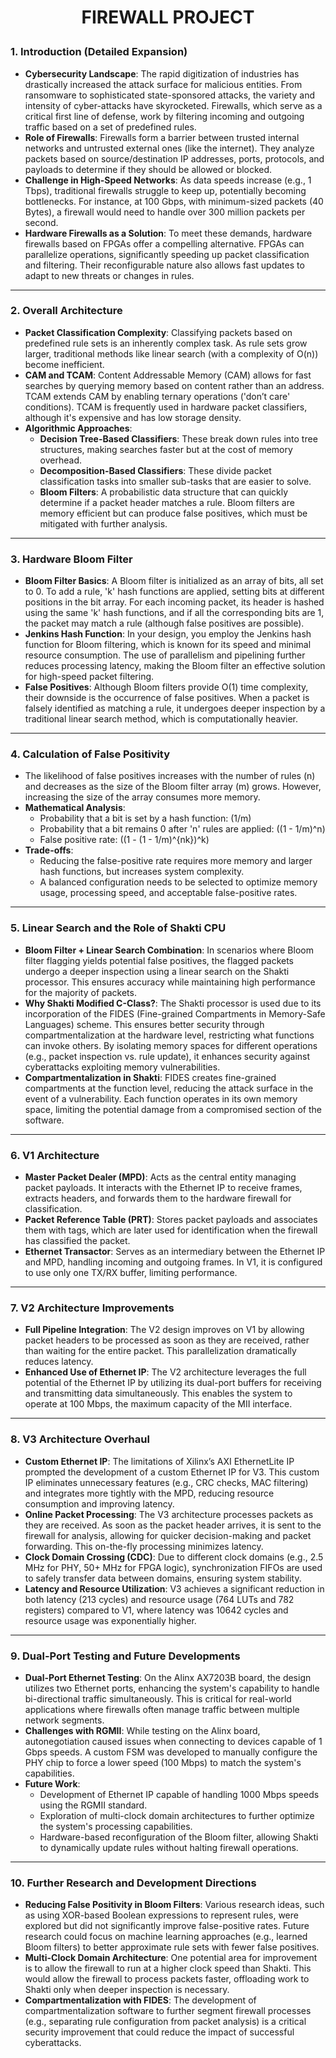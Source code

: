 # <p align="center"> FIREWALL PROJECT </p>

### 1. **Introduction (Detailed Expansion)**

   - **Cybersecurity Landscape**: The rapid digitization of industries has drastically increased the attack surface for malicious entities. From ransomware to sophisticated state-sponsored attacks, the variety and intensity of cyber-attacks have skyrocketed. Firewalls, which serve as a critical first line of defense, work by filtering incoming and outgoing traffic based on a set of predefined rules.
   - **Role of Firewalls**: Firewalls form a barrier between trusted internal networks and untrusted external ones (like the internet). They analyze packets based on source/destination IP addresses, ports, protocols, and payloads to determine if they should be allowed or blocked.
   - **Challenge in High-Speed Networks**: As data speeds increase (e.g., 1 Tbps), traditional firewalls struggle to keep up, potentially becoming bottlenecks. For instance, at 100 Gbps, with minimum-sized packets (40 Bytes), a firewall would need to handle over 300 million packets per second.
   - **Hardware Firewalls as a Solution**: To meet these demands, hardware firewalls based on FPGAs offer a compelling alternative. FPGAs can parallelize operations, significantly speeding up packet classification and filtering. Their reconfigurable nature also allows fast updates to adapt to new threats or changes in rules.

---

### 2. **Overall Architecture**

   - **Packet Classification Complexity**: Classifying packets based on predefined rule sets is an inherently complex task. As rule sets grow larger, traditional methods like linear search (with a complexity of O(n)) become inefficient.
   - **CAM and TCAM**: Content Addressable Memory (CAM) allows for fast searches by querying memory based on content rather than an address. TCAM extends CAM by enabling ternary operations ('don’t care' conditions). TCAM is frequently used in hardware packet classifiers, although it's expensive and has low storage density.
   - **Algorithmic Approaches**:
     - **Decision Tree-Based Classifiers**: These break down rules into tree structures, making searches faster but at the cost of memory overhead.
     - **Decomposition-Based Classifiers**: These divide packet classification tasks into smaller sub-tasks that are easier to solve.
     - **Bloom Filters**: A probabilistic data structure that can quickly determine if a packet header matches a rule. Bloom filters are memory efficient but can produce false positives, which must be mitigated with further analysis.

---

### 3. **Hardware Bloom Filter**

   - **Bloom Filter Basics**: A Bloom filter is initialized as an array of bits, all set to 0. To add a rule, 'k' hash functions are applied, setting bits at different positions in the bit array. For each incoming packet, its header is hashed using the same 'k' hash functions, and if all the corresponding bits are 1, the packet may match a rule (although false positives are possible).
   - **Jenkins Hash Function**: In your design, you employ the Jenkins hash function for Bloom filtering, which is known for its speed and minimal resource consumption. The use of parallelism and pipelining further reduces processing latency, making the Bloom filter an effective solution for high-speed packet filtering.
   - **False Positives**: Although Bloom filters provide O(1) time complexity, their downside is the occurrence of false positives. When a packet is falsely identified as matching a rule, it undergoes deeper inspection by a traditional linear search method, which is computationally heavier.

---

### 4. **Calculation of False Positivity**

   - The likelihood of false positives increases with the number of rules (n) and decreases as the size of the Bloom filter array (m) grows. However, increasing the size of the array consumes more memory.
   - **Mathematical Analysis**:
     - Probability that a bit is set by a hash function: \(1/m\)
     - Probability that a bit remains 0 after 'n' rules are applied: \((1 - 1/m)^n\)
     - False positive rate: \((1 - (1 - 1/m)^{nk})^k\)
   - **Trade-offs**:
     - Reducing the false-positive rate requires more memory and larger hash functions, but increases system complexity.
     - A balanced configuration needs to be selected to optimize memory usage, processing speed, and acceptable false-positive rates.

---

### 5. **Linear Search and the Role of Shakti CPU**

   - **Bloom Filter + Linear Search Combination**: In scenarios where Bloom filter flagging yields potential false positives, the flagged packets undergo a deeper inspection using a linear search on the Shakti processor. This ensures accuracy while maintaining high performance for the majority of packets.
   - **Why Shakti Modified C-Class?**: The Shakti processor is used due to its incorporation of the FIDES (Fine-grained Compartments in Memory-Safe Languages) scheme. This ensures better security through compartmentalization at the hardware level, restricting what functions can invoke others. By isolating memory spaces for different operations (e.g., packet inspection vs. rule update), it enhances security against cyberattacks exploiting memory vulnerabilities.
   - **Compartmentalization in Shakti**: FIDES creates fine-grained compartments at the function level, reducing the attack surface in the event of a vulnerability. Each function operates in its own memory space, limiting the potential damage from a compromised section of the software.

---

### 6. **V1 Architecture**

   - **Master Packet Dealer (MPD)**: Acts as the central entity managing packet payloads. It interacts with the Ethernet IP to receive frames, extracts headers, and forwards them to the hardware firewall for classification. 
   - **Packet Reference Table (PRT)**: Stores packet payloads and associates them with tags, which are later used for identification when the firewall has classified the packet.
   - **Ethernet Transactor**: Serves as an intermediary between the Ethernet IP and MPD, handling incoming and outgoing frames. In V1, it is configured to use only one TX/RX buffer, limiting performance.

---

### 7. **V2 Architecture Improvements**

   - **Full Pipeline Integration**: The V2 design improves on V1 by allowing packet headers to be processed as soon as they are received, rather than waiting for the entire packet. This parallelization dramatically reduces latency.
   - **Enhanced Use of Ethernet IP**: The V2 architecture leverages the full potential of the Ethernet IP by utilizing its dual-port buffers for receiving and transmitting data simultaneously. This enables the system to operate at 100 Mbps, the maximum capacity of the MII interface.

---

### 8. **V3 Architecture Overhaul**

   - **Custom Ethernet IP**: The limitations of Xilinx’s AXI EthernetLite IP prompted the development of a custom Ethernet IP for V3. This custom IP eliminates unnecessary features (e.g., CRC checks, MAC filtering) and integrates more tightly with the MPD, reducing resource consumption and improving latency.
   - **Online Packet Processing**: The V3 architecture processes packets as they are received. As soon as the packet header arrives, it is sent to the firewall for analysis, allowing for quicker decision-making and packet forwarding. This on-the-fly processing minimizes latency.
   - **Clock Domain Crossing (CDC)**: Due to different clock domains (e.g., 2.5 MHz for PHY, 50+ MHz for FPGA logic), synchronization FIFOs are used to safely transfer data between domains, ensuring system stability.
   - **Latency and Resource Utilization**: V3 achieves a significant reduction in both latency (213 cycles) and resource usage (764 LUTs and 782 registers) compared to V1, where latency was 10642 cycles and resource usage was exponentially higher.

---

### 9. **Dual-Port Testing and Future Developments**

   - **Dual-Port Ethernet Testing**: On the Alinx AX7203B board, the design utilizes two Ethernet ports, enhancing the system's capability to handle bi-directional traffic simultaneously. This is critical for real-world applications where firewalls often manage traffic between multiple network segments.
   - **Challenges with RGMII**: While testing on the Alinx board, autonegotiation caused issues when connecting to devices capable of 1 Gbps speeds. A custom FSM was developed to manually configure the PHY chip to force a lower speed (100 Mbps) to match the system's capabilities.
   - **Future Work**: 
     - Development of Ethernet IP capable of handling 1000 Mbps speeds using the RGMII standard.
     - Exploration of multi-clock domain architectures to further optimize the system's processing capabilities.
     - Hardware-based reconfiguration of the Bloom filter, allowing Shakti to dynamically update rules without halting firewall operations.

---

### 10. **Further Research and Development Directions**

   - **Reducing False Positivity in Bloom Filters**: Various research ideas, such as using XOR-based Boolean expressions to represent rules, were explored but did not significantly improve false-positive rates. Future research could focus on machine learning approaches (e.g., learned Bloom filters) to better approximate rule sets with fewer false positives.
   - **Multi-Clock Domain Architecture**: One potential area for improvement is to allow the firewall to run at a higher clock speed than Shakti. This would allow the firewall to process packets faster, offloading work to Shakti only when deeper inspection is necessary.
   - **Compartmentalization with FIDES**: The development of compartmentalization software to further segment firewall processes (e.g., separating rule configuration from packet analysis) is a critical security improvement that could reduce the impact of successful cyberattacks.
